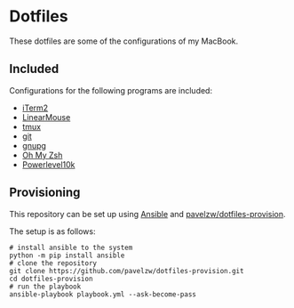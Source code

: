 # Dotfiles

These dotfiles are some of the configurations of my MacBook.

## Included

Configurations for the following programs are included:

* [iTerm2](https://github.com/gnachman/iTerm2)
* [LinearMouse](https://github.com/linearmouse/linearmouse)
* [tmux](https://github.com/tmux/tmux)
* [git](https://github.com/git/git)
* [gnupg](https://github.com/gpg/gnupg)
* [Oh My Zsh](https://github.com/ohmyzsh/ohmyzsh)
* [Powerlevel10k](https://github.com/romkatv/powerlevel10k)

## Provisioning

This repository can be set up using [Ansible](https://github.com/ansible/ansible) and [pavelzw/dotfiles-provision](https://github.com/pavelzw/dotfiles-provision).

The setup is as follows:
```shell
# install ansible to the system
python -m pip install ansible
# clone the repository
git clone https://github.com/pavelzw/dotfiles-provision.git
cd dotfiles-provision
# run the playbook
ansible-playbook playbook.yml --ask-become-pass
```
